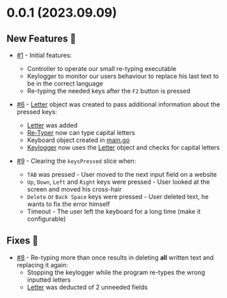 # 0.0.1 (2023.09.09)

## New Features 🚀

- [#1](https://github.com/zigelboim-misha/go-retyper/pull/1) - Initial features:
  - Controller to operate our small re-typing executable
  - Keylogger to monitor our users behaviour to replace his last text to be in the correct language
  - Re-typing the needed keys after the `F2` button is pressed

- [#6](https://github.com/zigelboim-misha/go-retyper/pull/6) - [Letter](/objects/letter.go) object was created to
pass additional information about the pressed keys:
  - [Letter](/objects/letter.go) was added
  - [Re-Typer](/typer/typer.go) now can type capital letters
  - Keyboard object created in [main.go](/main.go)
  - [Keylogger](/keylogger/keylogger.go) now uses the [Letter](/objects/letter.go) object and checks for capital letters

- [#9](https://github.com/zigelboim-misha/go-retyper/pull/9) - Clearing the `keysPressed` slice when:
  - `TAB` was pressed - User moved to the next input field on a website
  - `Up`, `Down`, `Left` and `Right` keys were pressed - User looked at the screen and moved his cross-hair
  - `Delete` or `Back Space` keys were pressed - User deleted text, he wants to fix the error himself
  - Timeout - The user left the keyboard for a long time (make it configurable)

## Fixes 🌌

- [#8](https://github.com/zigelboim-misha/go-retyper/pull/8) - Re-typing more than once results in deleting **all**
written text and replacing it again:
  - Stopping the keylogger while the program re-types the wrong inputted letters
  - [Letter](/objects/letter.go) was deducted of 2 unneeded fields

